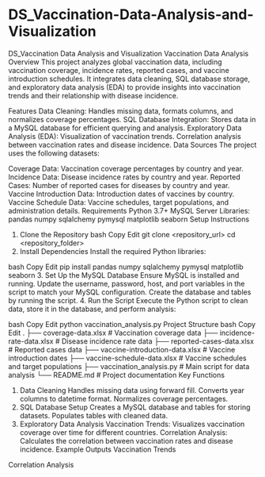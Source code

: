 # DS_Vaccination-Data-Analysis-and-Visualization
DS_Vaccination Data Analysis and Visualization
Vaccination Data Analysis
Overview
This project analyzes global vaccination data, including vaccination coverage, incidence rates, reported cases, and vaccine introduction schedules. It integrates data cleaning, SQL database storage, and exploratory data analysis (EDA) to provide insights into vaccination trends and their relationship with disease incidence.

Features
Data Cleaning: Handles missing data, formats columns, and normalizes coverage percentages.
SQL Database Integration: Stores data in a MySQL database for efficient querying and analysis.
Exploratory Data Analysis (EDA):
Visualization of vaccination trends.
Correlation analysis between vaccination rates and disease incidence.
Data Sources
The project uses the following datasets:

Coverage Data: Vaccination coverage percentages by country and year.
Incidence Data: Disease incidence rates by country and year.
Reported Cases: Number of reported cases for diseases by country and year.
Vaccine Introduction Data: Introduction dates of vaccines by country.
Vaccine Schedule Data: Vaccine schedules, target populations, and administration details.
Requirements
Python 3.7+
MySQL Server
Libraries:
pandas
numpy
sqlalchemy
pymysql
matplotlib
seaborn
Setup Instructions
1. Clone the Repository
bash
Copy
Edit
git clone <repository_url>
cd <repository_folder>
2. Install Dependencies
Install the required Python libraries:

bash
Copy
Edit
pip install pandas numpy sqlalchemy pymysql matplotlib seaborn
3. Set Up the MySQL Database
Ensure MySQL is installed and running.
Update the username, password, host, and port variables in the script to match your MySQL configuration.
Create the database and tables by running the script.
4. Run the Script
Execute the Python script to clean data, store it in the database, and perform analysis:

bash
Copy
Edit
python vaccination_analysis.py
Project Structure
bash
Copy
Edit
.
├── coverage-data.xlsx           # Vaccination coverage data
├── incidence-rate-data.xlsx     # Disease incidence rate data
├── reported-cases-data.xlsx     # Reported cases data
├── vaccine-introduction-data.xlsx # Vaccine introduction dates
├── vaccine-schedule-data.xlsx   # Vaccine schedules and target populations
├── vaccination_analysis.py      # Main script for data analysis
└── README.md                    # Project documentation
Key Functions
1. Data Cleaning
Handles missing data using forward fill.
Converts year columns to datetime format.
Normalizes coverage percentages.
2. SQL Database Setup
Creates a MySQL database and tables for storing datasets.
Populates tables with cleaned data.
3. Exploratory Data Analysis
Vaccination Trends: Visualizes vaccination coverage over time for different countries.
Correlation Analysis: Calculates the correlation between vaccination rates and disease incidence.
Example Outputs
Vaccination Trends

Correlation Analysis
